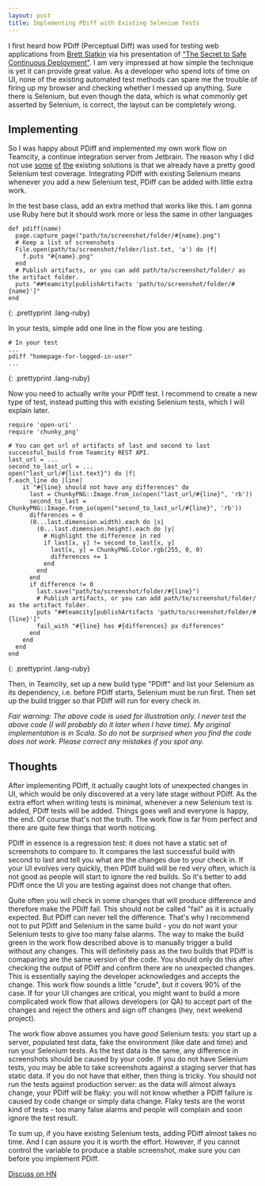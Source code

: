 ```yaml
---
layout: post
title: Implementing PDiff with Existing Selenium Tests
---
```


I first heard how PDiff (Perceptual Diff) was used for testing web applications from [Brett Slatkin](http://www.onebigfluke.com/) via his presentation of ["The Secret to Safe Continuous Deployment"](http://www.youtube.com/watch?v=UMnZiTL0tUc). I am very impressed at how simple the technique is yet it can provide great value. As a developer who spend lots of time on UI, none of the existing automated test methods can spare me the trouble of firing up my browser and checking whether I messed up anything. Sure there is Selenium, but even though the data, which is what commonly get asserted by Selenium, is correct, the layout can be completely wrong.

## Implementing

So I was happy about PDiff and implemented my own work flow on Teamcity, a continue integration server from Jetbrain. The reason why I did not use [some](https://github.com/bslatkin/dpxdt) [of](https://github.com/facebook/huxley) [the](https://github.com/BBC-News/wraith) existing solutions is that we already have a pretty good Selenium test coverage. Integrating PDiff with existing Selenium means whenever you add a new Selenium test, PDiff can be added with little extra work.

In the test base class, add an extra method that works like this. I am gonna use Ruby here but it should work more or less the same in other languages

    def pdiff(name)
      page.capture_page("path/to/screenshot/folder/#{name}.png")
      # Keep a list of screenshots
      File.open(path/to/screenshot/folder/list.txt, 'a') do |f|
        f.puts "#{name}.png"
      end
      # Publish artifacts, or you can add path/to/screenshot/folder/ as the artifact folder.
      puts "##teamcity[publishArtifacts 'path/to/screenshot/folder/#{name}']"
    end
{: .prettyprint .lang-ruby}

In your tests, simple add one line in the flow you are testing.

    # In your test
    ...	
    pdiff "homepage-for-logged-in-user"
    ...
{: .prettyprint .lang-ruby}

Now you need to actually write your PDiff test. I recommend to create a new type of test, instead putting this with existing Selenium tests, which I will explain later.

    require 'open-uri'
    require 'chunky_png'
    
    # You can get url of artifacts of last and second to last successful_build from Teamcity REST API.
    last_url = ...
    second_to_last_url = ...
    open("last_url/#{list.text}") do |f|
    f.each_line do |line|
        it "#{line} should not have any differences" do  
          last = ChunkyPNG::Image.from_io(open("last_url/#{line}", 'rb'))
          second_to_last = ChunkyPNG::Image.from_io(open("second_to_last_url/#{line}", 'rb'))
          differences = 0
          (0...last.dimension.width).each do |x|
            (0...last.dimension.height).each do |y|
              # Highlight the difference in red
              if last[x, y] != second_to_last[x, y]
                last[x, y] = ChunkyPNG.Color.rgb(255, 0, 0)
                differences += 1
              end
            end
          end
          if difference != 0
            last.save("path/to/screenshot/folder/#{line}")
            # Publish artifacts, or you can add path/to/screenshot/folder/ as the artifact folder.
            puts "##teamcity[publishArtifacts 'path/to/screenshot/folder/#{line}']"
            fail_with "#{line} has #{differences} px differences"
          end
        end
      end
    end
{: .prettyprint .lang-ruby}

Then, in Teamcity, set up a new build type "PDiff" and list your Selenium as its dependency, i.e. before PDiff starts, Selenium must be run first. Then set up the build trigger so that PDiff will run for every check in.

*Fair warning: The above code is used for illustration only. I never test the above code (I will probably do it later when I have time). My original implementation is in Scala. So do not be surprised when you find the code does not work. Please correct any mistakes if you spot any.*

## Thoughts

After implementing PDiff, it actually caught lots of unexpected changes in UI, which would be only discovered at a very late stage without PDiff. As the extra effort when writing tests is minimal, whenever a new Selenium test is added, PDiff tests will be added. Things goes well and everyone is happy, the end. Of course that's not the truth. The work flow is far from perfect and there are quite few things that worth noticing.

PDiff in essence is a regression test: it does not have a static set of screenshots to compare to. It compares the last successful build with second to last and tell you what are the changes due to your check in. If your UI evolves very quickly, then PDiff build will be red very often, which is not good as people will start to ignore the red builds. So it's better to add PDiff once the UI you are testing against does not change that often.

Quite often you will check in some changes that will produce difference and therefore make the PDiff fail. This should not be called "fail" as it is actually expected. But PDiff can never tell the difference. That's why I recommend not to put PDiff and Selenium in the same build - you do not want your Selenium tests to give too many false alarms. The way to make the build green in the work flow described above is to manually trigger a build without any changes. This will definitely pass as the two builds that PDiff is comaparing are the same version of the code. You should only do this after checking the output of PDiff and confirm there are no unexpected changes. This is essentially saying the developer acknowledges and accepts the change. This work flow sounds a little "crude", but it covers 90% of the case. If for your UI changes are critical, you might want to build a more complicated work flow that allows developers (or QA) to accept part of the changes and reject the others and sign off changes (hey, next weekend project).

The work flow above assumes you have *good* Selenium tests: you start up a server, populated test data, fake the environment (like date and time) and run your Selenium tests. As the test data is the same, any difference in screenshots should be caused by your code. If you do not have Selenium tests, you may be able to take screenshots against a staging server that has static data. If you do not have that either, then thing is tricky. You should not run the tests against production server: as the data will almost always change, your PDiff will be flaky: you will not know whether a PDiff failure is caused by code change or simply data change. Flaky tests are the worst kind of tests - too many false alarms and people will complain and soon ignore the test result.

To sum up, if you have existing Selenium tests, adding PDiff almost takes no time. And I can assure you it is worth the effort. However, if you cannot control the variable to produce a stable screenshot, make sure you can before you implement PDiff.

[Discuss on HN](https://news.ycombinator.com/item?id=6191782)